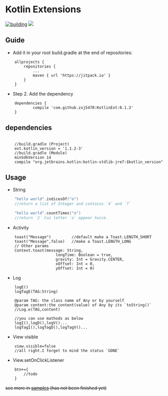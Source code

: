 
# Kotlin Extensions
[![building](https://img.shields.io/travis/USER/REPO.svg)]()
[![](https://jitpack.io/v/zxj5470/KotlinExt.svg)](https://jitpack.io/#zxj5470/KotlinExt)
## Guide
- Add it in your root build.gradle at the end of repositories:
````
    allprojects {
        repositories {
            ...
            maven { url 'https://jitpack.io' }
        }
    }
````
- Step 2. Add the dependency
````
    dependencies {
            compile 'com.github.zxj5470:KotlinExt:0.1.3'
    }
````

## dependencies
```

    //build.gradle (Project)
    ext.kotlin_version = '1.1.2-3'
    //build.gradle (Module)
    minSdkVersion 14
    compile "org.jetbrains.kotlin:kotlin-stdlib-jre7:$kotlin_version"
```
## Usage
- String
```kotlin
    "hello world".indicesOf("o")
    //return a list of Integer and contains `4` and `7`

    "hello world".countTimes("o")
    //return `2` Cuz letter `o` appear twice.
```
- Activity
```
    toast("Message")         //default make a Toast.LENGTH_SHORT
    toast("Message",false)   //make a Toast.LENGTH_LONG
    // Other params
    Context.toast(message: String,
                      longTime: Boolean = true,
                      gravity: Int = Gravity.CENTER,
                      xOffset: Int = 0,
                      yOffset: Int = 0)
```
- Log
```
    logE()
    logTagE(TAG:String)

    @param TAG: the class name of Any or by yourself
    @param content:the content(value) of Any by its `toString()`
    //Log.e(TAG,content)

    //you can use mathods as below
    logI(),logD(),logV()...
    logTagI(),logTagD(),logTagV()...
```
- View visible
```
    view.visible=false
    //all right.I forget to mind the status `GONE`
```
- View.setOnClickListener
```
    btn+={
        //todo
    }
```
~~see more in [samples]()     (has not been finished yet)~~